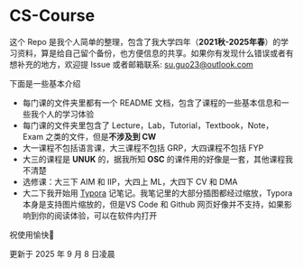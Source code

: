 # CS-Course

这个 Repo 是我个人简单的整理，包含了我大学四年（**2021秋-2025年春**）的学习资料，算是给自己留个备份，也方便信息的共享。如果你有发现什么错误或者有想补充的地方，欢迎提 Issue 或者邮箱联系: su.guo23@outlook.com

下面是一些基本介绍

-   每门课的文件夹里都有一个 README 文档，包含了课程的一些基本信息和一些我个人的学习体验
-   每门课的文件夹里包含了 Lecture，Lab，Tutorial，Textbook，Note，Exam 之类的文件，但是**不涉及到 CW**
-   大一课程不包括语言课，大三课程不包括 GRP，大四课程不包括 FYP
-   大三的课程是 **UNUK** 的，据我所知 **OSC** 的课件用的好像是一套，其他课程我不清楚
-   选修课：大三下 AIM 和 IIP，大四上 ML，大四下 CV 和 DMA
-   大二下我开始用 [Typora](https://typora.io/) 记笔记。我笔记里的大部分插图都经过缩放，Typora 本身是支持图片缩放的，但是VS Code 和 Github 网页好像并不支持，如果影响到你的阅读体验，可以在软件内打开

祝使用愉快🥰

更新于 2025 年 9 月 8 日凌晨
